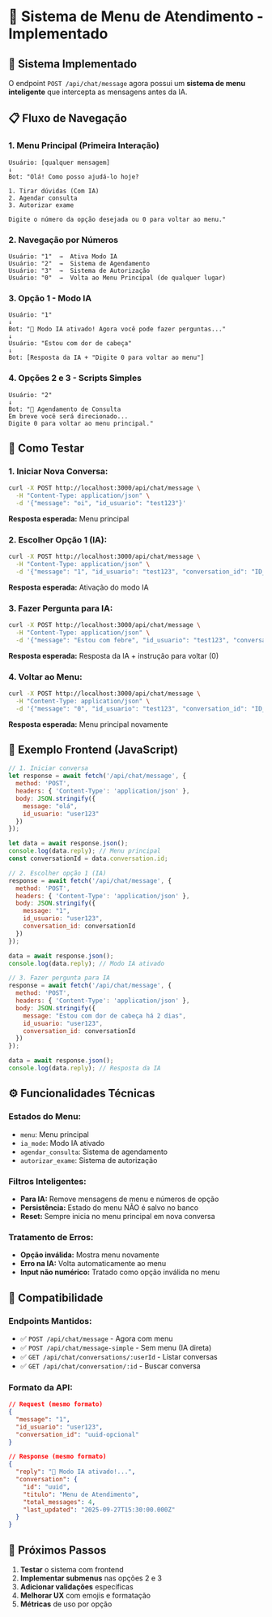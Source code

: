 # 🎯 Sistema de Menu de Atendimento - Implementado

## 🚀 **Sistema Implementado**

O endpoint `POST /api/chat/message` agora possui um **sistema de menu inteligente** que intercepta as mensagens antes da IA.

## 📋 **Fluxo de Navegação**

### **1. Menu Principal (Primeira Interação)**
```
Usuário: [qualquer mensagem]
↓
Bot: "Olá! Como posso ajudá-lo hoje?

1. Tirar dúvidas (Com IA)
2. Agendar consulta  
3. Autorizar exame

Digite o número da opção desejada ou 0 para voltar ao menu."
```

### **2. Navegação por Números**
```
Usuário: "1"  →  Ativa Modo IA
Usuário: "2"  →  Sistema de Agendamento  
Usuário: "3"  →  Sistema de Autorização
Usuário: "0"  →  Volta ao Menu Principal (de qualquer lugar)
```

### **3. Opção 1 - Modo IA**
```
Usuário: "1"
↓
Bot: "🤖 Modo IA ativado! Agora você pode fazer perguntas..."
↓
Usuário: "Estou com dor de cabeça"
↓ 
Bot: [Resposta da IA + "Digite 0 para voltar ao menu"]
```

### **4. Opções 2 e 3 - Scripts Simples**
```
Usuário: "2"
↓
Bot: "📅 Agendamento de Consulta
Em breve você será direcionado...
Digite 0 para voltar ao menu principal."
```

## 🔧 **Como Testar**

### **1. Iniciar Nova Conversa:**
```bash
curl -X POST http://localhost:3000/api/chat/message \
  -H "Content-Type: application/json" \
  -d '{"message": "oi", "id_usuario": "test123"}'
```

**Resposta esperada:** Menu principal

### **2. Escolher Opção 1 (IA):**
```bash
curl -X POST http://localhost:3000/api/chat/message \
  -H "Content-Type: application/json" \
  -d '{"message": "1", "id_usuario": "test123", "conversation_id": "ID_DA_CONVERSA"}'
```

**Resposta esperada:** Ativação do modo IA

### **3. Fazer Pergunta para IA:**
```bash
curl -X POST http://localhost:3000/api/chat/message \
  -H "Content-Type: application/json" \
  -d '{"message": "Estou com febre", "id_usuario": "test123", "conversation_id": "ID_DA_CONVERSA"}'
```

**Resposta esperada:** Resposta da IA + instrução para voltar (0)

### **4. Voltar ao Menu:**
```bash
curl -X POST http://localhost:3000/api/chat/message \
  -H "Content-Type: application/json" \
  -d '{"message": "0", "id_usuario": "test123", "conversation_id": "ID_DA_CONVERSA"}'
```

**Resposta esperada:** Menu principal novamente

## 📱 **Exemplo Frontend (JavaScript)**

```javascript
// 1. Iniciar conversa
let response = await fetch('/api/chat/message', {
  method: 'POST',
  headers: { 'Content-Type': 'application/json' },
  body: JSON.stringify({
    message: "olá",
    id_usuario: "user123"
  })
});

let data = await response.json();
console.log(data.reply); // Menu principal
const conversationId = data.conversation.id;

// 2. Escolher opção 1 (IA)
response = await fetch('/api/chat/message', {
  method: 'POST', 
  headers: { 'Content-Type': 'application/json' },
  body: JSON.stringify({
    message: "1",
    id_usuario: "user123",
    conversation_id: conversationId
  })
});

data = await response.json();
console.log(data.reply); // Modo IA ativado

// 3. Fazer pergunta para IA
response = await fetch('/api/chat/message', {
  method: 'POST',
  headers: { 'Content-Type': 'application/json' },
  body: JSON.stringify({
    message: "Estou com dor de cabeça há 2 dias",
    id_usuario: "user123", 
    conversation_id: conversationId
  })
});

data = await response.json();
console.log(data.reply); // Resposta da IA
```

## ⚙️ **Funcionalidades Técnicas**

### **Estados do Menu:**
- `menu`: Menu principal
- `ia_mode`: Modo IA ativado  
- `agendar_consulta`: Sistema de agendamento
- `autorizar_exame`: Sistema de autorização

### **Filtros Inteligentes:**
- **Para IA:** Remove mensagens de menu e números de opção
- **Persistência:** Estado do menu NÃO é salvo no banco
- **Reset:** Sempre inicia no menu principal em nova conversa

### **Tratamento de Erros:**
- **Opção inválida:** Mostra menu novamente
- **Erro na IA:** Volta automaticamente ao menu
- **Input não numérico:** Tratado como opção inválida no menu

## 🔄 **Compatibilidade**

### **Endpoints Mantidos:**
- ✅ `POST /api/chat/message` - Agora com menu
- ✅ `POST /api/chat/message-simple` - Sem menu (IA direta)
- ✅ `GET /api/chat/conversations/:userId` - Listar conversas
- ✅ `GET /api/chat/conversation/:id` - Buscar conversa

### **Formato da API:**
```json
// Request (mesmo formato)
{
  "message": "1",
  "id_usuario": "user123", 
  "conversation_id": "uuid-opcional"
}

// Response (mesmo formato)
{
  "reply": "🤖 Modo IA ativado!...",
  "conversation": {
    "id": "uuid",
    "titulo": "Menu de Atendimento", 
    "total_messages": 4,
    "last_updated": "2025-09-27T15:30:00.000Z"
  }
}
```

## 🎯 **Próximos Passos**

1. **Testar** o sistema com frontend
2. **Implementar submenus** nas opções 2 e 3
3. **Adicionar validações** específicas 
4. **Melhorar UX** com emojis e formatação
5. **Métricas** de uso por opção